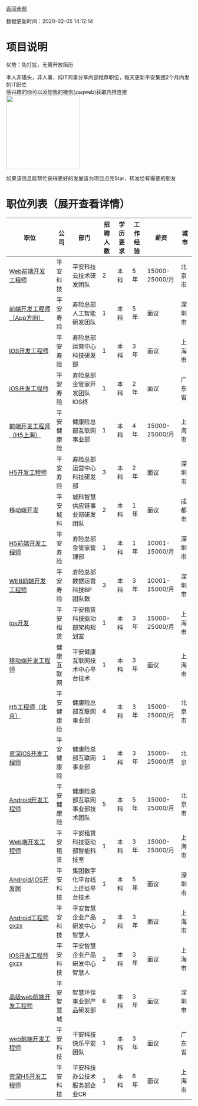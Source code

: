 [返回全部](https://github.com/zaqweb/PA-IT-JOBS/)

数据更新时间：2020-02-05 14:12:14
# 项目说明

优势：免打扰，无需开放简历

本人非猎头，非人事，纯IT同事分享内部推荐职位，每天更新平安集团2个月内发的IT职位  
感兴趣的你可以添加我的微信(zaqweb)获取内推连接  
<img src="https://github.com/zaqweb/PA-IT-JOBS/blob/master/WechatICode.jpeg"  height="200" width="200">

如果该信息能帮忙获得更好的发展请为项目点亮Star，转发给有需要的朋友
# 职位列表（展开查看详情）

|职位|公司|部门|招聘人数|学历要求|工作经验|薪资|城市|
|---|---|---|---|---|---|---|---|
|[Web前端开发工程师](../detail/74B4AD000D16451CA823677B16A69389.md)|平安科技|平安科技云技术研发团队|2|本科|5年|15000-25000/月|北京市|
|[前端开发工程师（App方向）](../detail/10059ECFE2AC44C087D523646B06C94A.md)|平安寿险|寿险总部人工智能研发团队|1|本科|5年|面议|深圳市|
|[IOS开发工程师](../detail/638EC6B5DED943E4A0D6871C988952D8.md)|平安寿险|寿险总部运营中心科技研发部|1|本科|3年|面议|上海市|
|[iOS开发工程师](../detail/96F6FBC05C5F42C4A16F69DEED9BCE0A.md)|平安寿险|寿险总部金管家开发团队IOS终|1|本科|2年|面议|广东省|
|[前端开发工程师（H5上海）](../detail/B7D406913DF24BDC85B4286318A6E0EA.md)|平安健康险|健康险总部互联网事业部|1|本科|4年|15000-25000/月|上海市|
|[H5开发工程师](../detail/D1A4D60EE0AC4455B5CCCD7322B10458.md)|平安寿险|寿险总部运营中心科技研发部|3|本科|2年|面议|深圳市|
|[移动端开发](../detail/B5792545076B42B1A77A531C3195790A.md)|平安城科|城科智慧供应链事业部研发团队|2|本科|1年|面议|成都市|
|[H5前端开发工程师](../detail/5b584b2d9594579c501980bc.md)|平安寿险|寿险总部金管家管理部|1|本科|1年|10001-15000/月|深圳市|
|[WEB前端开发工程师](../detail/FF674104F5A8445B8FC0012E3507359E.md)|平安寿险|寿险总部数据运营科技BP团队数|3|本科|3年|10001-15000/月|深圳市|
|[ios开发](../detail/A48949EBA5CF40BDA1F742A4AA40E72A.md)|平安租赁|平安租赁科技驱动部架构规划室|1|本科|3年|15000-25000/月|上海市|
|[移动端开发工程师](../detail/43A8B34B286E442897D6F9087FB6236C.md)|健康互联网|平安健康互联网技术中心平台技术|1|本科|3年|面议|上海市|
|[H5工程师（北京）](../detail/CF716A6107754766BE282A4922FE3290.md)|平安健康险|健康险总部互联网事业部|4|本科|3年|15000-25000/月|北京市|
|[资深iOS开发工程师](../detail/E5241798BEF54C70959D8B3D78BED555.md)|平安健康险|健康险总部互联网事业部|1|本科|3年|15000-25000/月|北京|
|[Android开发工程师](../detail/27A8EA40A9FD4F33BA75B3E39ED97BFA.md)|平安健康险|健康险总部互联网事业部技术团队|5|本科|5年|15000-25000/月|北京市|
|[Web端开发工程师](../detail/F9DC0E5230744EA8A63711D97ABC9A78.md)|平安租赁|平安租赁科技驱动部智能科技室|1|本科|3年|15000-25000/月|上海市|
|[Android/iOS开发岗](../detail/910C1B9F37834880848A44D79FBD0F85.md)|平安科技|集团数字化平台线上迁徙平台技术|1|本科|5年|面议|深圳市|
|[Android工程师gxzx](../detail/0AB5C0B858954B66B4C8AA966BCA56D4.md)|平安科技|平安智慧企业产品研发中心智慧人|2|本科|3年|面议|上海市|
|[IOS开发工程师gxzx](../detail/09B31EBE03D24D6BAB21B9964EC3272C.md)|平安科技|平安智慧企业产品研发中心智慧人|2|本科|3年|面议|上海市|
|[高级web前端开发工程师](../detail/63C40BFF66C9460CA62F1E9EFE63CA9E.md)|平安智慧城|智慧环保事业部产品研发部|6|本科|3年|面议|深圳市|
|[web前端开发工程师](../detail/50973B59572B451EB9689CA4C0B51165.md)|平安科技|平安科技快乐平安团队|1|本科|3年|面议|广东省|
|[资深H5开发工程师](../detail/0F7770657B6A49369DA59B10F9AD6A40.md)|平安科技|平安科技办公技术服务部企业CR|1|本科|6年|面议|上海市|





